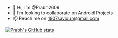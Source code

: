 - 👋 Hi, I’m @Prabh2609
- 💞️ I’m looking to collaborate on Android Projects
- 📫 Reach me on 1907saviour@gmail.com

<!---
Prabh2609/Prabh2609 is a ✨ special ✨ repository because its `README.md` (this file) appears on your GitHub profile.
You can click the Preview link to take a look at your changes.
--->
[![Prabh's GitHub stats](https://github-readme-stats.vercel.app/api?username=Prabh2609)](https://github.com/Prabh2609/github-readme-stats)

